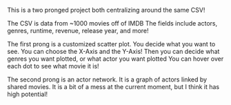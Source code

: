 This is a two pronged project both centralizing around the same CSV!

The CSV is data from ~1000 movies off of IMDB
The fields include actors, genres, runtime, revenue, release year, and more!

The first prong is a customized scatter plot.
You decide what you want to see. You can choose the X-Axis and the Y-Axis!
Then you can decide what genres you want plotted, or what actor you want plotted
You can hover over each dot to see what movie it is!

The second prong is an actor network.
It is a graph of actors linked by shared movies. It is a bit of a mess at the current moment, but I think it has high potential!